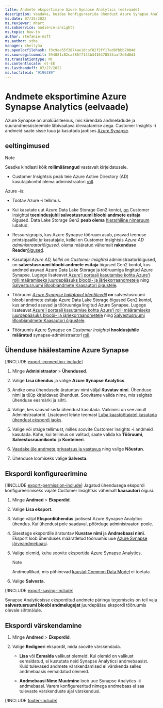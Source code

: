 ```yaml
---
title: Andmete eksportimine Azure Synapse Analytics (eelvaade)
description: Vaadake, kuidas konfigureerida ühendust Azure Synapse Analytics.
ms.date: 07/25/2022
ms.reviewer: mhart
ms.subservice: audience-insights
ms.topic: how-to
author: stefanie-msft
ms.author: sthe
manager: shellyha
ms.openlocfilehash: f9c9ee55f2874ae1dcaf82f2ff17ed0fbbb7804d
ms.sourcegitcommit: 594081c82ca385f7143b3416378533aaf2d6d0d3
ms.translationtype: MT
ms.contentlocale: et-EE
ms.lasthandoff: 07/27/2022
ms.locfileid: "9196389"
---
```

# <a name="export-data-to-azure-synapse-analytics-preview"></a>Andmete eksportimine Azure Synapse Analytics (eelvaade)

Azure Synapse on analüüsiteenus, mis kiirendab andmeladude ja suurandmesüsteemide läbivaatava ülevaatamise aega. Customer Insights -i andmeid saate sisse tuua ja kasutada jaotises [Azure Synapse](/azure/synapse-analytics/overview-what-is).

## <a name="prerequisites"></a>eeltingimused

> [!NOTE]
> Seadke kindlasti kõik **rollimäärangud** vastavalt kirjeldatusele.

- Customer Insightsis peab teie Azure Active Directory (AD) kasutajakontol olema administraatori [roll](permissions.md#assign-roles-and-permissions).

Azure -is:

- Töötav Azure -i tellimus.

- Kui kasutate uut Azure Data Lake Storage Gen2 kontot, [on](connect-service-principal.md) Customer Insightsi **teenindusjuhil salvestusruumi bloobi andmete esitaja** õigused. Data Lake Storage Gen2 **peab olema** [hierarhiline nimeruum](/azure/storage/blobs/data-lake-storage-namespace) lubatud.

- Ressursigrupis, kus Azure Synapse tööruum asub, peavad teenuse printsipaalile *ja* kasutajale, kellel on Customer Insightsis *Azure AD administraatoriõigused,* olema määratud vähemalt **rakenduse Reader**[õigused](/azure/role-based-access-control/role-assignments-portal).

- Kasutajal *Azure AD, kellel on Customer Insightsi* administraatoriõigused, on **salvestusruumi bloobi andmete esitaja** õigused Gen2 kontol, kus andmed asuvad Azure Data Lake Storage ja tööruumiga lingitud Azure Synapse. Lugege lisateavet [Azure'i portaali kasutamise kohta Azure'i rolli määramiseks juurdepääsuks bloobi- ja järjekorraandmetele](/azure/storage/common/storage-auth-aad-rbac-portal) ning [Salvestusruumi Bloobiandmete Kaasautori õigustele](/azure/role-based-access-control/built-in-roles#storage-blob-data-contributor).

- Tööruumi *[Azure Synapse hallataval identiteedil](/azure/synapse-analytics/security/synapse-workspace-managed-identity)* **on** salvestusruumi bloobi andmete esitaja Azure Data Lake Storage õigused Gen2 kontol, kus andmed asuvad ja tööruumiga lingitud Azure Synapse. Lugege lisateavet [Azure'i portaali kasutamise kohta Azure'i rolli määramiseks juurdepääsuks bloobi- ja järjekorraandmetele](/azure/storage/common/storage-auth-aad-rbac-portal) ning [Salvestusruumi Bloobiandmete Kaasautori õigustele](/azure/role-based-access-control/built-in-roles#storage-blob-data-contributor).

- Tööruumis Azure Synapse on *Customer Insightsi* **hooldusjuhile määratud** synapse-administraatori [roll](/azure/synapse-analytics/security/how-to-set-up-access-control).

## <a name="set-up-connection-to-azure-synapse"></a>Ühenduse häälestamine Azure Synapse

[!INCLUDE [export-connection-include](includes/export-connection-admn.md)]

1. Minge **Administraator** > **Ühendused**.

1. Valige **Lisa ühendus** ja valige **Azure Synapse Analytics**.

1. Andke oma ühendusele äratuntav nimi väljal **Kuvatav nimi**. Ühenduse nimi ja tüüp kirjeldavad ühendust. Soovitame valida nime, mis selgitab ühenduse eesmärki ja sihti.

1. Valige, kes saavad seda ühendust kasutada. Vaikimisi on see ainult Administraatorid. Lisateavet leiate teemast [Luba kaastöötajatel kasutada ühendust ekspordi jaoks](connections.md#allow-contributors-to-use-a-connection-for-exports).

1. Valige või otsige tellimust, milles soovite Customer Insights -i andmeid kasutada. Kohe, kui tellimus on valitud, saate valida ka **Tööruumi**, **Salvestusruumikonto** ja **Konteineri**.

1. [Vaadake üle andmete privaatsus ja vastavus](connections.md#data-privacy-and-compliance) ning valige **Nõustun**.

1. Ühenduse loomiseks valige **Salvesta**.

## <a name="configure-an-export"></a>Ekspordi konfigureerimine

[!INCLUDE [export-permission-include](includes/export-permission.md)] Jagatud ühendusega ekspordi konfigureerimiseks vajate Customer Insightsis vähemalt **kaasautori** õigusi.

1. Minge **Andmed** > **Ekspordid**.

1. Valige **Lisa eksport**.

1. Valige väljal **Ekspordiühendus** jaotisest Azure Synapse Analytics ühendus. Kui ühendusi pole saadaval, pöörduge administraatori poole.

1. Sisestage ekspordile äratuntav **Kuvatav nimi** ja **Andmebaasi nimi**. Eksport loob ühenduses määratletud tööruumis uue [Azure Synapse järveandmebaasi](/azure/synapse-analytics/database-designer/concepts-lake-database).

1. Valige olemid, kuhu soovite eksportida Azure Synapse Analytics.
   > [!NOTE]
   > Andmeallikad, mis põhinevad [kaustal Common Data Model](connect-common-data-model.md) ei toetata.

1. Valige **Salvesta**.

[!INCLUDE [export-saving-include](includes/export-saving.md)]

Synapse Analyticsisse eksporditud andmete päringu tegemiseks on teil vaja **salvestusruumi bloobi andmelugejat** juurdepääsu ekspordi tööruumis olevale sihtmälule.

## <a name="update-an-export"></a>Ekspordi värskendamine

1. Minge **Andmed** > **Ekspordid**.

1. Valige **Redigeeri** ekspordil, mida soovite värskendada.

   - **Lisa** või **Eemalda** valikust olemeid. Kui olemid on valikust eemaldatud, ei kustutata neid Synapse Analyticsi andmebaasist. Kuid tulevased andmete värskendamised ei värskenda selles andmebaasis eemaldatud olemeid.

   - **Andmebaasi Nime Muutmine** loob uue Synapse Analytics -ii andmebaasi. Varem konfigureeritud nimega andmebaas ei saa tulevaste värskenduste ajal värskendusi.

[!INCLUDE [footer-include](includes/footer-banner.md)]

